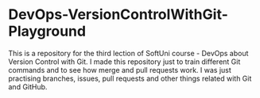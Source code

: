 # DevOps-VersionControlWithGit-Playground
This is a repository for the third lection of SoftUni course - DevOps about Version Control with Git. I made this repository just to train different Git commands and to see how merge and pull requests work. I was just practising branches, issues, pull requests and other things related with Git and GitHub.
